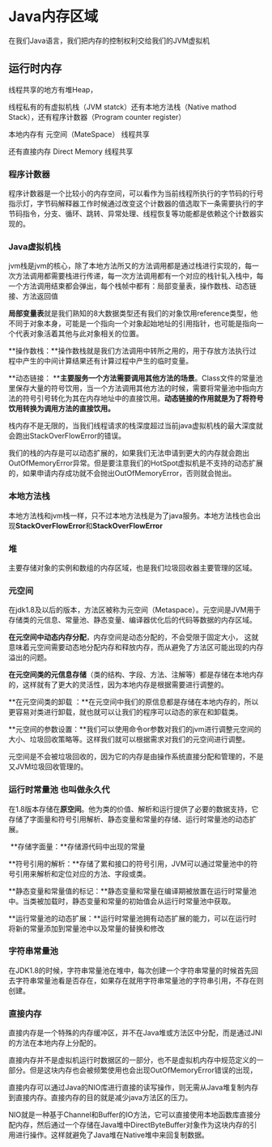 # Java内存区域

在我们Java语言，我们把内存的控制权利交给我们的JVM虚拟机

## 运行时内存

线程共享的地方有堆Heap，

线程私有的有虚拟机栈（JVM statck）还有本地方法栈（Native mathod Stack），还有程序计数器（Program counter register）

本地内存有 元空间（MateSpace） 线程共享

还有直接内存 Direct Memory		  线程共享

### 程序计数器

程序计数器是一个比较小的内存空间，可以看作为当前线程所执行的字节码的行号指示灯，字节码解释器工作时候通过改变这个计数器的值选取下一条需要执行的字节码指令，分支、循环、跳转、异常处理、线程恢复等功能都是依赖这个计数器实现的。

### Java虚拟机栈

jvm栈是jvm的核心，除了本地方法所又的方法调用都是通过栈进行实现的，每一次方法调用都需要栈进行传递，每一次方法调用都有一个对应的栈针轧入栈中，每一个方法调用结束都会弹出，每个栈帧中都有：局部变量表，操作数栈、动态链接、方法返回值

**局部变量表**就是我们熟知的8大数据类型还有我们的对象饮用reference类型，他不同于对象本身，可能是一个指向一个对象起始地址的引用指针，也可能是指向一个代表对象活着其他与此对象相关的位置。

**操作数栈：**操作数栈就是我们方法调用中转所之用的，用于存放方法执行过程中产生的中间计算结果还有计算过程中产生的临时变量。

**动态链接：   ****主要服务一个方法需要调用其他方法的场景**。Class文件的常量池里保存大量的符号饮用，当一个方法调用其他方法的时候，需要将常量池中指向方法的符号引号转化为其在内存地址中的直接饮用。**动态链接的作用就是为了将符号饮用转换为调用方法的直接饮用。**

栈内存不是无限的，当我们线程请求的栈深度超过当前java虚拟机栈的最大深度就会跑出StackOverFlowError的错误。

我们的栈的内存是可以动态扩展的，如果我们无法申请到更大的内存就会跑出OutOfMemoryError异常。但是要注意我们的HotSpot虚拟机是不支持的动态扩展的，如果申请内存成功就不会抛出OutOfMemoryError，否则就会抛出。

### 本地方法栈

本地方法栈和jvm栈一样，只不过本地方法栈是为了java服务。本地方法栈也会出现**StackOverFlowError**和**StackOverFlowError**

### 堆

主要存储对象的实例和数组的内存区域，也是我们垃圾回收器主要管理的区域。

### 元空间

在jdk1.8及以后的版本，方法区被称为元空间（Metaspace）。元空间是JVM用于存储类的元信息、常量池、静态变量、编译器优化后的代码等数据的内存区域。

**在元空间中动态内存分配**，内存空间是动态分配的，不会受限于固定大小， 这就意味着元空间需要动态地分配内存和释放内存，而从避免了方法区可能出现的内存溢出的问题。

**在元空间类的元信息存储**（类的结构、字段、方法、注解等）都是存储在本地内存的，这样就有了更大的灵活性，因为本地内存是根据需要进行调整的。

**在元空间类的卸载 ：**在元空间中我们的原信息都是存储在本地内存的，所以更容易对类进行卸载，就也就可以让我们的程序可以动态的家在和卸载类。

**元空间的参数设置：**我们可以使用命令or参数对我们的jvm进行调整元空间的大小、垃圾回收策略等。这样我们就可以根据需求对我们的元空间进行调整。

元空间是不会被垃圾回收的，因为它的内存是由操作系统直接分配和管理的，不是又JVM垃圾回收管理的。

### 运行时常量池 也叫做永久代

​	在1.8版本存储在**原空间**。他为类的价值、解析和运行提供了必要的数据支持，它存储了字面量和符号引用解析、静态变量和常量的存储、运行时常量池的动态扩展。

​	**存储字面量：**存储源代码中出现的常量

​	**符号引用的解析：**存储了累和接口的符号引用，JVM可以通过常量池中的符号引用来解析和定位对应的方法、字段或类。

​	**静态变量和常量值的标记：**静态变量和常量在编译期被放置在运行时常量池中。当类被加载时，静态变量和常量的初始值会从运行时常量池中获取。

​	**运行常量池的动态扩展：**运行时常量池拥有动态扩展的能力，可以在运行时将新的常量添加到常量池中以及常量的替换和修改

### 字符串常量池

在JDK1.8的时候，字符串常量池在堆中，每次创建一个字符串常量的时候首先回去字符串常量池看是否存在，如果存在就用字符串常量池的字符串引用，不存在则创建。

### 直接内存

直接内存是一个特殊的内存缓冲区，并不在Java堆或方法区中分配，而是通过JNI的方法在本地内存上分配的。

直接内存并不是虚拟机运行时数据区的一部分，也不是虚拟机内存中规范定义的一部分。但是这块内存也会被频繁使用也会出现OutOfMemoryError错误的出现，

直接内存可以通过Java的NIO库进行直接的读写操作，则无需从Java堆复制内存到直接内存。直接内存的目的就是减少java方法区的压力。

NIO就是一种基于Channel和Buffer的IO方法，它可以直接使用本地函数库直接分配内存，然后通过一个存储在Java堆中DirectByteBuffer对象作为这块内存的引用进行操作。这样就避免了Java堆在Native堆中来回复制数据。
